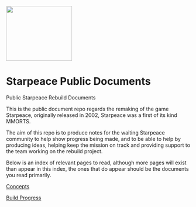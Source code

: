 <img src="https://github.com/ronappleton/starpeace-base/blob/master/starpeace-logo.png" width="180px" height="150px">


# Starpeace Public Documents
Public Starpeace Rebuild Documents

This is the public document repo regards the remaking of the game Starpeace, originally released in 2002, Starpeace was a first of its kind MMORTS.

The aim of this repo is to produce notes for the waiting Starpeace community to help show progress being made, and to be able to help by producing ideas, helping keep the mission on track and providing support to the team working on the rebuild project.

Below is an index of relevant pages to read, although more pages will exist than appear in this index, the ones that do appear should be the documents you read primarily.

[Concepts](https://github.com/ronappleton/StarpeacePublicDocs/blob/master/concepts.md)

[Build Progress](https://github.com/ronappleton/StarpeacePublicDocs/blob/master/build_progress.md)
